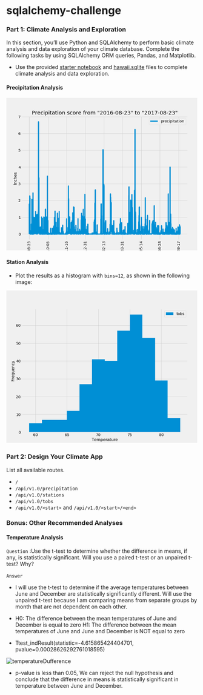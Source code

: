# sqlalchemy-challenge

### Part 1: Climate Analysis and Exploration
In this section, you’ll use Python and SQLAlchemy to perform basic climate analysis and data exploration of your climate database. Complete the following tasks by using SQLAlchemy ORM queries, Pandas, and Matplotlib.

* Use the provided [starter notebook](climate_starter.ipynb) and [hawaii.sqlite](Resources) files to complete climate analysis and data exploration.

#### Precipitation Analysis
![precipitation](Images/PrecipitationScore.png)
 
#### Station Analysis

* Plot the results as a histogram with `bins=12`, as shown in the following image:

![station-histogram](Images/Histogram.png)
    
    
### Part 2: Design Your Climate App
List all available routes.
* `/`
* `/api/v1.0/precipitation`
* `/api/v1.0/stations`
* `/api/v1.0/tobs`
* `/api/v1.0/<start>` and `/api/v1.0/<start>/<end>`

### Bonus: Other Recommended Analyses

#### Temperature Analysis 


```Question``` :Use the t-test to determine whether the difference in means, if any, is statistically significant. Will you use a paired t-test or an unpaired t-test? Why?

```Answer``` 
* I will use the t-test to determine if the average temperatures between June and December are statistically significantly different. Will use the unpaired t-test   because I am comparing means from separate groups by month that are not dependent on each other.

* H0: The difference between the mean temperatures of June and December is equal to zero
  H1: The difference between the mean temperatures of June and June and December is NOT equal to zero 

* Ttest_indResult(statistic=-4.615865424404701, pvalue=0.00028626292761018595)

![temperatureDufference](Images/Bonus_boxPlot.png)

* p-value is less than 0.05, We can reject the null hypothesis and conclude that the difference in means is statistically significant in temperature between June and December.
